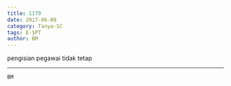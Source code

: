 ```yaml
---
title: 1179
date: 2017-06-08
category: Tanya-SC
tags: E-SPT
author: BM
---
```


pengisian pegawai tidak tetap

---



`BM`
